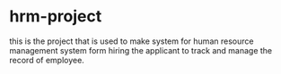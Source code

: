# hrm-project
this is the project that is used to make system for human resource management system form hiring the applicant to  track and manage the record of employee.
